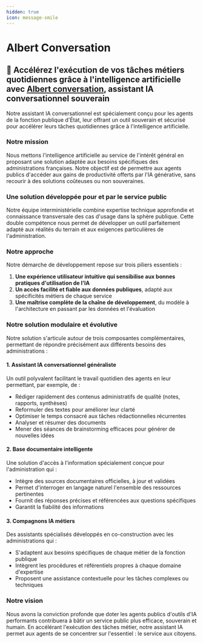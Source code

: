```yaml
---
hidden: true
icon: message-smile
---
```


# Albert Conversation

## :rocket: Accélérez l'exécution de vos tâches métiers quotidiennes grâce à l'intelligence artificielle avec [Albert conversation](https://albert.numerique.gouv.fr/), assistant IA conversationnel souverain&#x20;

Notre assistant IA conversationnel est spécialement conçu pour les agents de la fonction publique d'État, leur offrant un outil souverain et sécurisé pour accélérer leurs tâches quotidiennes grâce à l'intelligence artificielle.

### Notre mission

Nous mettons l'intelligence artificielle au service de l'intérêt général en proposant une solution adaptée aux besoins spécifiques des administrations françaises. Notre objectif est de permettre aux agents publics d'accéder aux gains de productivité offerts par l'IA générative, sans recourir à des solutions coûteuses ou non souveraines.

### Une solution développée pour et par le service public

Notre équipe interministérielle combine expertise technique approfondie et connaissance transversale des cas d'usage dans la sphère publique. Cette double compétence nous permet de développer un outil parfaitement adapté aux réalités du terrain et aux exigences particulières de l'administration.

### Notre approche

Notre démarche de développement repose sur trois piliers essentiels :

1. **Une expérience utilisateur intuitive qui sensibilise aux bonnes pratiques d'utilisation de l'IA**
2. **Un accès facilité et fiable aux données publiques**, adapté aux spécificités métiers de chaque service
3. **Une maîtrise complète de la chaîne de développement**, du modèle à l'architecture en passant par les données et l'évaluation



### Notre solution modulaire et évolutive

Notre solution s'articule autour de trois composantes complémentaires, permettant de répondre précisément aux différents besoins des administrations :

#### 1. Assistant IA conversationnel généraliste

Un outil polyvalent facilitant le travail quotidien des agents en leur permettant, par exemple, de :

* Rédiger rapidement des contenus administratifs de qualité (notes, rapports, synthèses)
* Reformuler des textes pour améliorer leur clarté
* Optimiser le temps consacré aux tâches rédactionnelles récurrentes
* Analyser et résumer des documents
* Mener des séances de brainstorming efficaces pour générer de nouvelles idées

#### 2. Base documentaire intelligente

Une solution d'accès à l'information spécialement conçue pour l'administration qui :

* Intègre des sources documentaires officielles, à jour et validées
* Permet d'interroger en langage naturel l'ensemble des ressources pertinentes
* Fournit des réponses précises et référencées aux questions spécifiques
* Garantit la fiabilité des informations&#x20;

#### 3. Compagnons IA métiers

Des assistants spécialisés développés en co-construction avec les administrations qui :

* S'adaptent aux besoins spécifiques de chaque métier de la fonction publique
* Intègrent les procédures et référentiels propres à chaque domaine d'expertise
* Proposent une assistance contextuelle pour les tâches complexes ou techniques



### Notre vision

Nous avons la conviction profonde que doter les agents publics d'outils d'IA performants contribuera à bâtir un service public plus efficace, souverain et humain. En accélérant l'exécution des tâches métier, notre assistant IA permet aux agents de se concentrer sur l'essentiel : le service aux citoyens.





